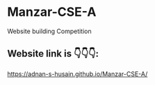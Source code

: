 # Manzar-CSE-A
 Website building Competition

## Website link is 👇👇👇:
https://adnan-s-husain.github.io/Manzar-CSE-A/
